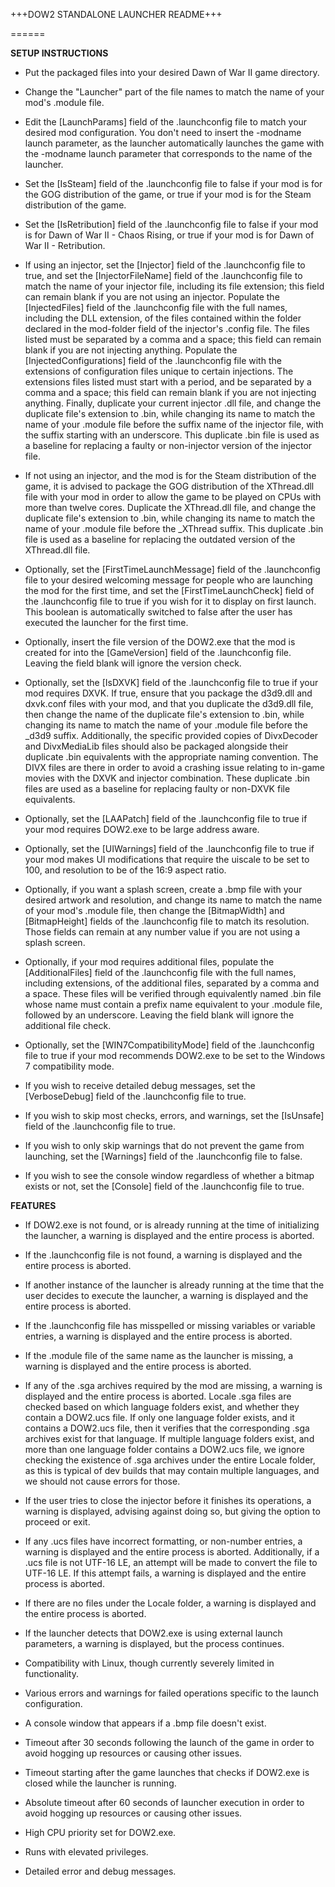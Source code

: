 +++DOW2 STANDALONE LAUNCHER README+++

======

**SETUP INSTRUCTIONS**

- Put the packaged files into your desired Dawn of War II game directory.

- Change the "Launcher" part of the file names to match the name of your mod's .module file.

- Edit the [LaunchParams] field of the .launchconfig file to match your desired mod configuration. You don't need to insert the -modname launch parameter, as the launcher automatically launches the game with the -modname launch parameter that corresponds to the name of the launcher.

- Set the [IsSteam] field of the .launchconfig file to false if your mod is for the GOG distribution of the game, or true if your mod is for the Steam distribution of the game.

- Set the [IsRetribution] field of the .launchconfig file to false if your mod is for Dawn of War II - Chaos Rising, or true if your mod is for Dawn of War II - Retribution.

- If using an injector, set the [Injector] field of the .launchconfig file to true, and set the [InjectorFileName] field of the .launchconfig file to match the name of your injector file, including its file extension; this field can remain blank if you are not using an injector. Populate the [InjectedFiles] field of the .launchconfig file with the full names, including the DLL extension, of the files contained within the folder declared in the mod-folder field of the injector's .config file. The files listed must be separated by a comma and a space; this field can remain blank if you are not injecting anything. Populate the [InjectedConfigurations] field of the .launchconfig file with the extensions of configuration files unique to certain injections. The extensions files listed must start with a period, and be separated by a comma and a space; this field can remain blank if you are not injecting anything. Finally, duplicate your current injector .dll file, and change the duplicate file's extension to .bin, while changing its name to match the name of your .module file before the suffix name of the injector file, with the suffix starting with an underscore. This duplicate .bin file is used as a baseline for replacing a faulty or non-injector version of the injector file.

- If not using an injector, and the mod is for the Steam distribution of the game, it is advised to package the GOG distribution of the XThread.dll file with your mod in order to allow the game to be played on CPUs with more than twelve cores. Duplicate the XThread.dll file, and change the duplicate file's extension to .bin, while changing its name to match the name of your .module file before the _XThread suffix. This duplicate .bin file is used as a baseline for replacing the outdated version of the XThread.dll file.

- Optionally, set the [FirstTimeLaunchMessage] field of the .launchconfig file to your desired welcoming message for people who are launching the mod for the first time, and set the [FirstTimeLaunchCheck] field of the .launchconfig file to true if you wish for it to display on first launch. This boolean is automatically switched to false after the user has executed the launcher for the first time.

- Optionally, insert the file version of the DOW2.exe that the mod is created for into the [GameVersion] field of the .launchconfig file. Leaving the field blank will ignore the version check.

- Optionally, set the [IsDXVK] field of the .launchconfig file to true if your mod requires DXVK. If true, ensure that you package the d3d9.dll and dxvk.conf files with your mod, and that you duplicate the d3d9.dll file, then change the name of the duplicate file's extension to .bin, while changing its name to match the name of your .module file before the _d3d9 suffix. Additionally, the specific provided copies of DivxDecoder and DivxMediaLib files should also be packaged alongside their duplicate .bin equivalents with the appropriate naming convention. The DIVX files are there in order to avoid a crashing issue relating to in-game movies with the DXVK and injector combination. These duplicate .bin files are used as a baseline for replacing faulty or non-DXVK file equivalents.

- Optionally, set the [LAAPatch] field of the .launchconfig file to true if your mod requires DOW2.exe to be large address aware.

- Optionally, set the [UIWarnings] field of the .launchconfig file to true if your mod makes UI modifications that require the uiscale to be set to 100, and resolution to be of the 16:9 aspect ratio.

- Optionally, if you want a splash screen, create a .bmp file with your desired artwork and resolution, and change its name to match the name of your mod's .module file, then change the [BitmapWidth] and [BitmapHeight] fields of the .launchconfig file to match its resolution. Those fields can remain at any number value if you are not using a splash screen.

- Optionally, if your mod requires additional files, populate the [AdditionalFiles] field of the .launchconfig file with the full names, including extensions, of the additional files, separated by a comma and a space. These files will be verified through equivalently named .bin file whose name must contain a prefix name equivalent to your .module file, followed by an underscore. Leaving the field blank will ignore the additional file check.

- Optionally, set the [WIN7CompatibilityMode] field of the .launchconfig file to true if your mod recommends DOW2.exe to be set to the Windows 7 compatibility mode.

- If you wish to receive detailed debug messages, set the [VerboseDebug] field of the .launchconfig file to true.

- If you wish to skip most checks, errors, and warnings, set the [IsUnsafe] field of the .launchconfig file to true.

- If you wish to only skip warnings that do not prevent the game from launching, set the [Warnings] field of the .launchconfig file to false.

- If you wish to see the console window regardless of whether a bitmap exists or not, set the [Console] field of the .launchconfig file to true.


**FEATURES**

- If DOW2.exe is not found, or is already running at the time of initializing the launcher, a warning is displayed and the entire process is aborted.

- If the .launchconfig file is not found, a warning is displayed and the entire process is aborted.

- If another instance of the launcher is already running at the time that the user decides to execute the launcher, a warning is displayed and the entire process is aborted.

- If the .launchconfig file has misspelled or missing variables or variable entries, a warning is displayed and the entire process is aborted.

- If the .module file of the same name as the launcher is missing, a warning is displayed and the entire process is aborted.

- If any of the .sga archives required by the mod are missing, a warning is displayed and the entire process is aborted. Locale .sga files are checked based on which language folders exist, and whether they contain a DOW2.ucs file. If only one language folder exists, and it contains a DOW2.ucs file, then it verifies that the corresponding .sga archives exist for that language. If multiple language folders exist, and more than one language folder contains a DOW2.ucs file, we ignore checking the existence of .sga archives under the entire Locale folder, as this is typical of dev builds that may contain multiple languages, and we should not cause errors for those.

- If the user tries to close the injector before it finishes its operations, a warning is displayed, advising against doing so, but giving the option to proceed or exit.

- If any .ucs files have incorrect formatting, or non-number entries, a warning is displayed and the entire process is aborted. Additionally, if a .ucs file is not UTF-16 LE, an attempt will be made to convert the file to UTF-16 LE. If this attempt fails, a warning is displayed and the entire process is aborted.

- If there are no files under the Locale folder, a warning is displayed and the entire process is aborted.

- If the launcher detects that DOW2.exe is using external launch parameters, a warning is displayed, but the process continues.

- Compatibility with Linux, though currently severely limited in functionality.

- Various errors and warnings for failed operations specific to the launch configuration.

- A console window that appears if a .bmp file doesn't exist.

- Timeout after 30 seconds following the launch of the game in order to avoid hogging up resources or causing other issues.

- Timeout starting after the game launches that checks if DOW2.exe is closed while the launcher is running.

- Absolute timeout after 60 seconds of launcher execution in order to avoid hogging up resources or causing other issues.

- High CPU priority set for DOW2.exe.

- Runs with elevated privileges.

- Detailed error and debug messages.